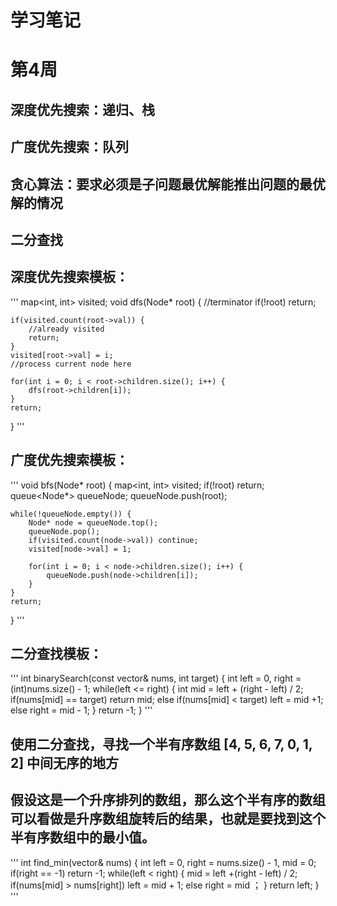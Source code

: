 # 学习笔记
# 第4周
## 深度优先搜索：递归、栈
## 广度优先搜索：队列
## 贪心算法：要求必须是子问题最优解能推出问题的最优解的情况
## 二分查找

## 深度优先搜索模板：
'''
map<int, int> visited;
void dfs(Node* root) {
	//terminator
	if(!root) return;

	if(visited.count(root->val)) {
		//already visited
		return;
	}
	visited[root->val] = i;
	//process current node here

	for(int i = 0; i < root->children.size(); i++) {
		dfs(root->children[i]);
	}
	return;
}
'''
## 广度优先搜索模板：
'''
void bfs(Node* root) {
	map<int, int> visited;
	if(!root) return;
	queue<Node*> queueNode;
	queueNode.push(root);

	while(!queueNode.empty()) {
	    Node* node = queueNode.top();
	    queueNode.pop();
	    if(visited.count(node->val)) continue;
	    visited[node->val] = 1;

	    for(int i = 0; i < node->children.size(); i++) {
	    	queueNode.push(node->children[i]);
	    }
    }
    return;
}
'''
## 二分查找模板：
'''
int binarySearch(const vector<int>& nums, int target) {
	int left = 0, right = (int)nums.size() - 1;
	while(left <= right) {
	    int mid = left + (right - left) / 2;
	    if(nums[mid] == target) return mid;
	    else if(nums[mid] < target) left = mid +1;
	    else right = mid - 1;
    }
    return -1;
}
'''
## 使用二分查找，寻找一个半有序数组 [4, 5, 6, 7, 0, 1, 2] 中间无序的地方
## 假设这是一个升序排列的数组，那么这个半有序的数组可以看做是升序数组旋转后的结果，也就是要找到这个半有序数组中的最小值。
'''
int find_min(vector<int>& nums) {
	int left = 0, right = nums.size() - 1, mid = 0;
	if(right == -1) return -1;
	while(left < right) {
	    mid = left +(right - left) / 2;
	    if(nums[mid] > nums[right]) left = mid + 1;
	    else right = mid ；
	}
	return left;
} 
'''